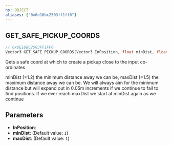 ```yaml
---
ns: OBJECT
aliases: ["0x6e16bc2503ff1ff0"]
---
```

## GET_SAFE_PICKUP_COORDS

```c
// 0x6E16BC2503FF1FF0
Vector3 GET_SAFE_PICKUP_COORDS(Vector3 InPosition, float minDist, float maxDist);
```

Gets a safe coord at which to create a pickup close to the input co-ordinates

minDist (=1.2) the minimum distance away we can be, maxDist (=1.5) the maximum distance away we can be. We will always aim for the minimum distance but will expand out in 0.05m increments if we continue to fail to find positions. If we ever reach maxDist we start at minDist again as we continue


## Parameters
* **InPosition**: 
* **minDist**: (Default value: `1`)
* **maxDist**: (Default value: `1`)
